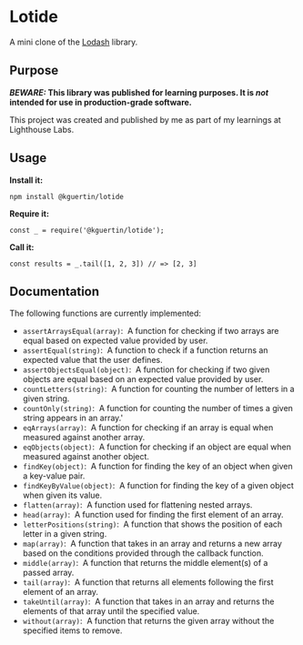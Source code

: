 # Lotide

A mini clone of the [Lodash](https://lodash.com) library.

## Purpose

**_BEWARE:_ This library was published for learning purposes. It is _not_ intended for use in production-grade software.**

This project was created and published by me as part of my learnings at Lighthouse Labs. 

## Usage

**Install it:**

`npm install @kguertin/lotide`

**Require it:**

`const _ = require('@kguertin/lotide');`

**Call it:**

`const results = _.tail([1, 2, 3]) // => [2, 3]`

## Documentation

The following functions are currently implemented:

* `assertArraysEqual(array)`: &nbsp;A function for checking if two arrays are equal based on expected value provided by user.
* `assertEqual(string)`: &nbsp;A function to check if a function returns an expected value that the user defines.
* `assertObjectsEqual(object)`: &nbsp;A function for checking if two given objects are equal based on an expected value provided by user.
* `countLetters(string)`: &nbsp;A function for counting the number of letters in a given string.
* `countOnly(string)`: &nbsp;A function for counting the number of times a given string appears in an array.'
* `eqArrays(array)`: &nbsp;A function for checking if an array is equal when measured against another array.
* `eqObjects(object)`: &nbsp;A function for checking if an object are equal when measured against another object.
* `findKey(object)`: &nbsp;A function for finding the key of an object when given a key-value pair.
* `findKeyByValue(object)`: &nbsp;A function for finding the key of a given object when given its value.
* `flatten(array)`: &nbsp;A function used for flattening nested arrays.
* `head(array)`: &nbsp;A function used for finding the first element of an array.
* `letterPositions(string)`: &nbsp;A function that shows the position of each letter in a given string.
* `map(array)`: &nbsp;A function that takes in an array and returns a new array based on the conditions provided through the callback function. 
* `middle(array)`: &nbsp;A function that returns the middle element(s) of a passed array.
* `tail(array)`: &nbsp;A function that returns all elements following the first element of an array.
* `takeUntil(array)`: &nbsp;A function that takes in an array and returns the elements of that array until the specified value.
* `without(array)`: &nbsp;A function that returns the given array without the specified items to remove.  